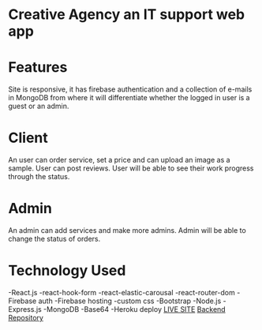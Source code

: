 # Creative Agency an IT support web app
# Features
Site is responsive, it has firebase authentication and a collection of e-mails in MongoDB from where it will differentiate whether the logged in user is a guest or an admin.

# Client
An user can order service, set a price and can upload an image as a sample.
User can post reviews.
User will be able to see their work progress through the status.
# Admin
An admin can add services and make more admins.
Admin will be able to change the status of orders.
# Technology Used
-React.js
-react-hook-form
-react-elastic-carousal
-react-router-dom
-Firebase auth
-Firebase hosting
-custom css
-Bootstrap
-Node.js
-Express.js
-MongoDB
-Base64
-Heroku deploy
[LIVE SITE](creative-agency-4fcd8.web.app/)
[Backend Repository](https://github.com/Rizvy97/creative-agency-server)
